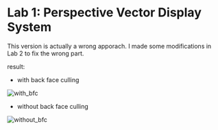 # Lab 1: Perspective Vector Display System

This version is actually a wrong apporach. I made some modifications in Lab 2 to fix the wrong part.

result:

 - with back face culling
  
 ![with_bfc](https://user-images.githubusercontent.com/73145375/155901799-e9a23d2d-f7c3-45a4-b2c8-4ca0bc986bc1.png)
 - without back face culling
  
 ![without_bfc](https://user-images.githubusercontent.com/73145375/155901809-4918682c-bde7-4f82-8745-3aa9e92abc49.png)
